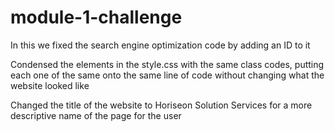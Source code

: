 # module-1-challenge
In this we fixed the search engine optimization code by adding an ID to it

Condensed the elements in the style.css with the same class codes, putting each one of the same onto the same line of code without changing what the website looked like

Changed the title of the website to Horiseon Solution Services for a more descriptive name of the page for the user